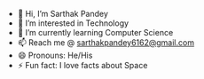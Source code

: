 - 👋 Hi, I’m Sarthak Pandey
- 👀 I’m interested in Technology
- 🌱 I’m currently learning Computer Science 
- 📫 Reach me @ sarthakpandey6162@gmail.com
- 😄 Pronouns: He/His
- ⚡ Fun fact: I love facts about Space

<!---
sarthak4307/sarthak4307 is a ✨ special ✨ repository because its `README.md` (this file) appears on your GitHub profile.
You can click the Preview link to take a look at your changes.
--->

